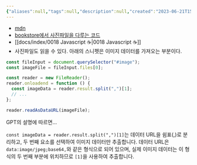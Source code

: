 ```yaml
---
{"aliases":null,"tags":null,"description":null,"created":"2023-06-21T15:41:46","updated":"2023-07-15T21:33:04","title":"FileReader {js}","dg-publish":true,"permalink":"/docs/FileReader {js}/","dgPassFrontmatter":true}
---
```


- [mdn](https://developer.mozilla.org/en-US/docs/Web/API/FileReader)
- [bookstore에서 사진파일을 다루는 코드](https://github.com/ESTsoft-Book-Project/bookstore/blob/25379d55f885264568e12dd9d196658858a4fd86/templates/create_product.html)
- [[docs/index/0018 Javascript ☕️\|0018 Javascript ☕️]]
- 사진파일도 읽을 수 있다. 아래의 스니펫은 이미지 데이터를 가져오는 부분이다.

```js
const fileInput = document.querySelector("#image");
const imageFile = fileInput.files[0];

const reader = new FileReader();
reader.onloadend = function () {
  const imageData = reader.result.split(",")[1];
  // ...
};

reader.readAsDataURL(imageFile);
```

GPT의 설명에 따르면...

`const imageData = reader.result.split(",")[1]`는 데이터 URL을 쉼표(,)로 분리하고, 두 번째 요소를 선택하여 이미지 데이터만 추출합니다. 데이터 URL은 `data:image/jpeg;base64,`와 같은 형식으로 되어 있으며, 실제 이미지 데이터는 이 형식의 두 번째 부분에 위치하므로 `[1]`을 사용하여 추출합니다.
